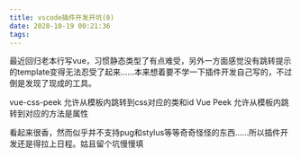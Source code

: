 ```yaml
---
title: vscode插件开发开坑(0)
date: 2020-10-19 00:21:36
tags:
---
```

最近回归老本行写vue，习惯静态类型了有点难受，另外一方面感觉没有跳转提示的template变得无法忍受了起来……本来想着要不学一下插件开发自己写的，不过倒是发现了现成的工具。

vue-css-peek 允许从模板内跳转到css对应的类和id
Vue Peek 允许从模板内跳转到对应的方法是属性

看起来很香，然而似乎并不支持pug和stylus等等奇奇怪怪的东西……所以插件开发还是得拉上日程。姑且留个坑慢慢填